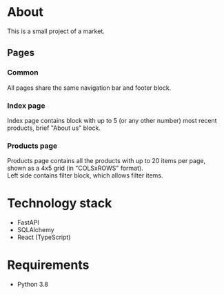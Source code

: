 # About
This is a small project of a market.

## Pages
### Common
All pages share the same navigation bar and footer block.

### Index page
Index page contains block with up to 5 (or any other number) most recent products, brief "About us" block.

### Products page
Products page contains all the products with up to 20 items per page, shown as a 4x5 grid (in "COLSxROWS" format). \
Left side contains filter block, which allows filter items.

# Technology stack
- FastAPI
- SQLAlchemy
- React (TypeScript)

# Requirements
- Python 3.8